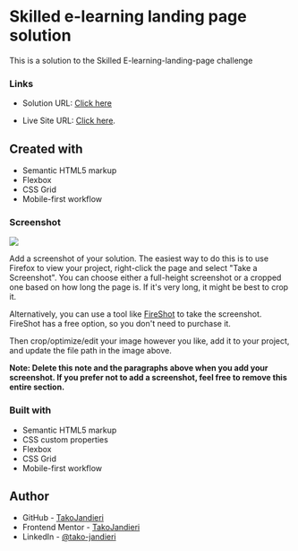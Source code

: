 # Skilled e-learning landing page solution

This is a solution to the Skilled E-learning-landing-page challenge

### Links
- Solution URL: [Click here](https://github.com/TakoJandieri/skilled-e-learning-landing-page.git)

- Live Site URL: [Click here](https://takojandieri.github.io/skilled-e-learning-landing-page/).


## Created with

  - Semantic HTML5 markup
  - Flexbox
  - CSS Grid
  - Mobile-first workflow

### Screenshot

![](./screenshot.jpg)

Add a screenshot of your solution. The easiest way to do this is to use Firefox to view your project, right-click the page and select "Take a Screenshot". You can choose either a full-height screenshot or a cropped one based on how long the page is. If it's very long, it might be best to crop it.

Alternatively, you can use a tool like [FireShot](https://getfireshot.com/) to take the screenshot. FireShot has a free option, so you don't need to purchase it. 

Then crop/optimize/edit your image however you like, add it to your project, and update the file path in the image above.

**Note: Delete this note and the paragraphs above when you add your screenshot. If you prefer not to add a screenshot, feel free to remove this entire section.**

### Built with

- Semantic HTML5 markup
- CSS custom properties
- Flexbox
- CSS Grid
- Mobile-first workflow


## Author

- GitHub - [TakoJandieri](https://github.com/TakoJandieri)
- Frontend Mentor - [TakoJandieri](https://github.com/TakoJandieri)
- LinkedIn - [@tako-jandieri](https://www.linkedin.com/in/tako-jandieri/)


